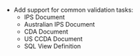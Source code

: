 * Add support for common validation tasks:
  * IPS Document
  * Australian IPS Document
  * CDA Document
  * US CCDA Document
  * SQL View Definition
